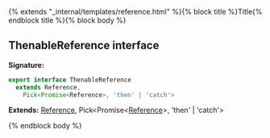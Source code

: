 {% extends "_internal/templates/reference.html" %}{% block title %}Title{% endblock title %}{% block body %}
## ThenableReference interface


<b>Signature:</b>

```typescript
export interface ThenableReference
  extends Reference,
    Pick<Promise<Reference>, 'then' | 'catch'> 
```
<b>Extends:</b> [Reference](./database.reference.md#reference_interface)<!-- -->, Pick&lt;Promise&lt;[Reference](./database.reference.md#reference_interface)<!-- -->&gt;, 'then' \| 'catch'&gt;

{% endblock body %}
